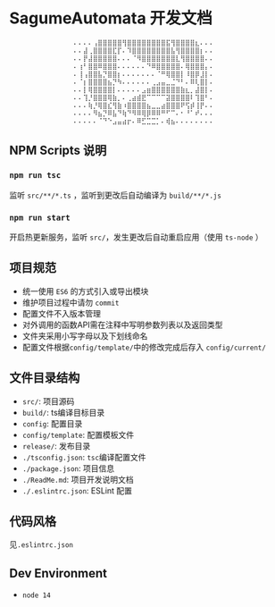# SagumeAutomata 开发文档

					⠄⠄⠄⠄⢠⣿⣿⣿⣿⣿⢻⣿⣿⣿⣿⣿⣿⣿⣿⣯⢻⣿⣿⣿⣿⣆⠄⠄⠄
					⠄⠄⣼⢀⣿⣿⣿⣿⣏⡏⠄⠹⣿⣿⣿⣿⣿⣿⣿⣿⣧⢻⣿⣿⣿⣿⡆⠄⠄
					⠄⠄⡟⣼⣿⣿⣿⣿⣿⠄⠄⠄⠈⠻⣿⣿⣿⣿⣿⣿⣿⣇⢻⣿⣿⣿⣿⠄⠄
					⠄⢰⠃⣿⣿⠿⣿⣿⣿⠄⠄⠄⠄⠄⠄⠙⠿⣿⣿⣿⣿⣿⠄⢿⣿⣿⣿⡄⠄
					⠄⢸⢠⣿⣿⣧⡙⣿⣿⡆⠄⠄⠄⠄⠄⠄⠄⠈⠛⢿⣿⣿⡇⠸⣿⡿⣸⡇⠄
					⠄⠈⡆⣿⣿⣿⣿⣦⡙⠳⠄⠄⠄⠄⠄⠄⢀⣠⣤⣀⣈⠙⠃⠄⠿⢇⣿⡇⠄
					⠄⠄⡇⢿⣿⣿⣿⣿⡇⠄⠄⠄⠄⠄⣠⣶⣿⣿⣿⣿⣿⣿⣷⣆⡀⣼⣿⡇⠄
					⠄⠄⢹⡘⣿⣿⣿⢿⣷⡀⠄⢀⣴⣾⣟⠉⠉⠉⠉⣽⣿⣿⣿⣿⠇⢹⣿⠃⠄
					⠄⠄⠄⢷⡘⢿⣿⣎⢻⣷⠰⣿⣿⣿⣿⣦⣀⣀⣴⣿⣿⣿⠟⢫⡾⢸⡟⠄⠄
					⠄⠄⠄⠄⠻⣦⡙⠿⣧⠙⢷⠙⠻⠿⢿⡿⠿⠿⠛⠋⠉⠄⠂⠘⠁⠞⠄⠄⠄
					⠄⠄⠄⠄⠄⠈⠙⠑⣠⣤⣴⡖⠄⠿⣋⣉⣉⡁⠄⢾⣦⠄⠄⠄⠄⠄⠄⠄⠄

## NPM Scripts 说明

### `npm run tsc`

监听 `src/**/*.ts` ，监听到更改后自动编译为 `build/**/*.js`

### `npm run start`

开启热更新服务，监听 `src/`，发生更改后自动重启应用（使用 `ts-node` ）

## 项目规范

-   统一使用 `ES6` 的方式引入或导出模块
-   维护项目过程中请勿 `commit`
-   配置文件不入版本管理
-   对外调用的函数API需在注释中写明参数列表以及返回类型
-   文件夹采用小写字母以及下划线命名
-   配置文件根据`config/template/`中的修改完成后存入 `config/current/`

## 文件目录结构

-   `src/`: 项目源码
-   `build/`: ts编译目标目录
-   `config`: 配置目录
-   `config/template`: 配置模板文件
-   `release/`: 发布目录
-   `./tsconfig.json`: `tsc`编译配置文件
-   `./package.json`: 项目信息
-   `./ReadMe.md`: 项目开发说明文档
-   `./.eslintrc.json`: ESLint 配置

## 代码风格

见`.eslintrc.json`

## Dev Environment

-   `node 14`

